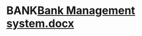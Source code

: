 # BANK[Bank Management system.docx](https://github.com/user-attachments/files/17746869/Bank.Management.system.docx)
